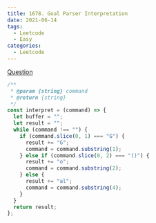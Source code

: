 ```yaml
---
title: 1678. Goal Parser Interpretation
date: 2021-06-14
tags:
  - Leetcode
  - Easy
categories:
  - Leetcode
---
```


[Question](https://leetcode.com/problems/goal-parser-interpretation/)

```js
/**
 * @param {string} command
 * @return {string}
 */
const interpret = (command) => {
  let buffer = "";
  let result = "";
  while (command !== "") {
    if (command.slice(0, 1) === "G") {
      result += "G";
      command = command.substring(1);
    } else if (command.slice(0, 2) === "()") {
      result += "o";
      command = command.substring(2);
    } else {
      result += "al";
      command = command.substring(4);
    }
  }
  return result;
};
```
